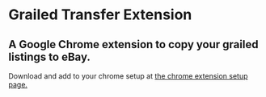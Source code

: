 Grailed Transfer Extension
==========================
A Google Chrome extension to copy your grailed listings to eBay.
----------------------------------------------------------------
Download and add to your chrome setup at [the chrome extension setup page.](chrome://extensions "Google chrome extension management")